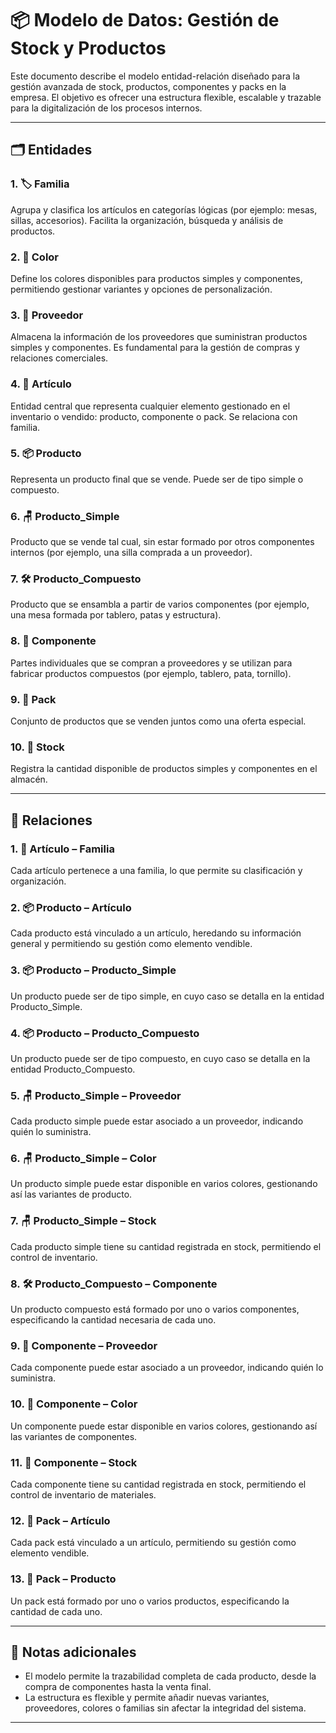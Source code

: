 # 📦 Modelo de Datos: Gestión de Stock y Productos

Este documento describe el modelo entidad-relación diseñado para la gestión avanzada de stock, productos, componentes y packs en la empresa. El objetivo es ofrecer una estructura flexible, escalable y trazable para la digitalización de los procesos internos.

---

## 🗂️ Entidades

### 1. 🏷️ **Familia**
Agrupa y clasifica los artículos en categorías lógicas (por ejemplo: mesas, sillas, accesorios). Facilita la organización, búsqueda y análisis de productos.

### 2. 🎨 **Color**
Define los colores disponibles para productos simples y componentes, permitiendo gestionar variantes y opciones de personalización.

### 3. 🏢 **Proveedor**
Almacena la información de los proveedores que suministran productos simples y componentes. Es fundamental para la gestión de compras y relaciones comerciales.

### 4. 📄 **Artículo**
Entidad central que representa cualquier elemento gestionado en el inventario o vendido: producto, componente o pack. Se relaciona con familia.

### 5. 📦 **Producto**
Representa un producto final que se vende. Puede ser de tipo simple o compuesto.

### 6. 🪑 **Producto_Simple**
Producto que se vende tal cual, sin estar formado por otros componentes internos (por ejemplo, una silla comprada a un proveedor).

### 7. 🛠️ **Producto_Compuesto**
Producto que se ensambla a partir de varios componentes (por ejemplo, una mesa formada por tablero, patas y estructura).

### 8. 🔩 **Componente**
Partes individuales que se compran a proveedores y se utilizan para fabricar productos compuestos (por ejemplo, tablero, pata, tornillo).

### 9. 🎁 **Pack**
Conjunto de productos que se venden juntos como una oferta especial.

### 10. 🏬 **Stock**
Registra la cantidad disponible de productos simples y componentes en el almacén.

---

## 🔗 Relaciones

### 1. 📄 **Artículo – Familia**
Cada artículo pertenece a una familia, lo que permite su clasificación y organización.

### 2. 📦 **Producto – Artículo**
Cada producto está vinculado a un artículo, heredando su información general y permitiendo su gestión como elemento vendible.

### 3. 📦 **Producto – Producto_Simple**
Un producto puede ser de tipo simple, en cuyo caso se detalla en la entidad Producto_Simple.

### 4. 📦 **Producto – Producto_Compuesto**
Un producto puede ser de tipo compuesto, en cuyo caso se detalla en la entidad Producto_Compuesto.

### 5. 🪑 **Producto_Simple – Proveedor**
Cada producto simple puede estar asociado a un proveedor, indicando quién lo suministra.

### 6. 🪑 **Producto_Simple – Color**
Un producto simple puede estar disponible en varios colores, gestionando así las variantes de producto.

### 7. 🪑 **Producto_Simple – Stock**
Cada producto simple tiene su cantidad registrada en stock, permitiendo el control de inventario.

### 8. 🛠️ **Producto_Compuesto – Componente**
Un producto compuesto está formado por uno o varios componentes, especificando la cantidad necesaria de cada uno.

### 9. 🔩 **Componente – Proveedor**
Cada componente puede estar asociado a un proveedor, indicando quién lo suministra.

### 10. 🔩 **Componente – Color**
Un componente puede estar disponible en varios colores, gestionando así las variantes de componentes.

### 11. 🔩 **Componente – Stock**
Cada componente tiene su cantidad registrada en stock, permitiendo el control de inventario de materiales.

### 12. 🎁 **Pack – Artículo**
Cada pack está vinculado a un artículo, permitiendo su gestión como elemento vendible.

### 13. 🎁 **Pack – Producto**
Un pack está formado por uno o varios productos, especificando la cantidad de cada uno.

---

## 📝 Notas adicionales

- El modelo permite la trazabilidad completa de cada producto, desde la compra de componentes hasta la venta final.
- La estructura es flexible y permite añadir nuevas variantes, proveedores, colores o familias sin afectar la integridad del sistema.

---